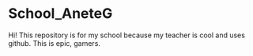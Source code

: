 # School_AneteG
 Hi! This repository is for my school because my teacher is cool and uses github. This is epic, gamers.
